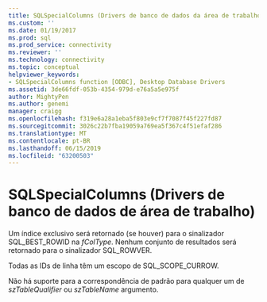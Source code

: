 ```yaml
---
title: SQLSpecialColumns (Drivers de banco de dados da área de trabalho) | Microsoft Docs
ms.custom: ''
ms.date: 01/19/2017
ms.prod: sql
ms.prod_service: connectivity
ms.reviewer: ''
ms.technology: connectivity
ms.topic: conceptual
helpviewer_keywords:
- SQLSpecialColumns function [ODBC], Desktop Database Drivers
ms.assetid: 3de66fdf-053b-4354-979d-e76a5a5e975f
author: MightyPen
ms.author: genemi
manager: craigg
ms.openlocfilehash: f319e6a28a1eba5f803e9cf7f7087f45f227fd87
ms.sourcegitcommit: 3026c22b7fba19059a769ea5f367c4f51efaf286
ms.translationtype: MT
ms.contentlocale: pt-BR
ms.lasthandoff: 06/15/2019
ms.locfileid: "63200503"
---
```

# <a name="sqlspecialcolumns-desktop-database-drivers"></a>SQLSpecialColumns (Drivers de banco de dados de área de trabalho)
Um índice exclusivo será retornado (se houver) para o sinalizador SQL_BEST_ROWID na *fColType*. Nenhum conjunto de resultados será retornado para o sinalizador SQL_ROWVER.  
  
 Todas as IDs de linha têm um escopo de SQL_SCOPE_CURROW.  
  
 Não há suporte para a correspondência de padrão para qualquer um de *szTableQualifier* ou *szTableName* argumento.
